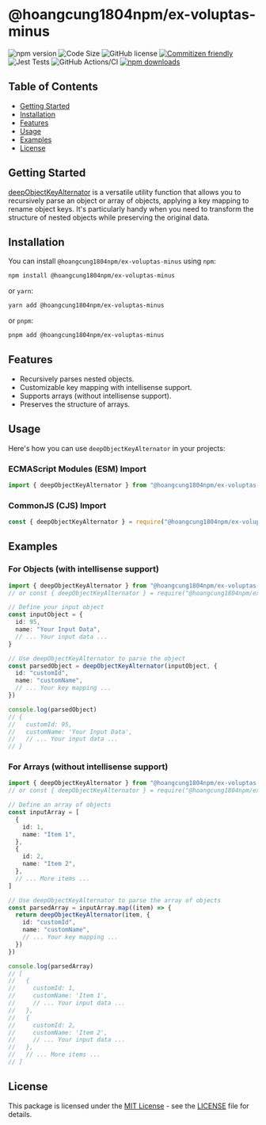 # @hoangcung1804npm/ex-voluptas-minus

![npm version](https://img.shields.io/npm/v/@hoangcung1804npm/ex-voluptas-minus.svg?style=flat)
![Code Size](https://img.shields.io/github/languages/code-size/emranffl/@hoangcung1804npm/ex-voluptas-minus)
![GitHub license](https://img.shields.io/github/license/emranffl/@hoangcung1804npm/ex-voluptas-minus.svg?style=flat)
[![Commitizen friendly](https://img.shields.io/badge/commitizen-friendly-brightgreen.svg)](http://commitizen.github.io/cz-cli/)
![Jest Tests](https://img.shields.io/badge/Jest%20Tests-Passed-brightgreen.svg)
![GitHub Actions/CI](https://github.com/hoangcung1804npm/ex-voluptas-minus/workflows/Node.js%20CI/badge.svg)
[![npm downloads](https://img.shields.io/npm/dm/@hoangcung1804npm/ex-voluptas-minus.svg?style=flat)](https://www.npmjs.com/package/@hoangcung1804npm/ex-voluptas-minus)

<!-- ![GitHub search hit counter](https://img.shields.io/github/search/emranffl/@hoangcung1804npm/ex-voluptas-minus/object) -->

## Table of Contents

- [Getting Started](#getting-started)
- [Installation](#installation)
- [Features](#features)
- [Usage](#usage)
- [Examples](#examples)
- [License](#license)

## Getting Started

[deepObjectKeyAlternator](./docs/modules.md) is a versatile utility function that allows you to recursively parse an object or array of objects, applying a key mapping to rename object keys. It's particularly handy when you need to transform the structure of nested objects while preserving the original data.

## Installation

You can install `@hoangcung1804npm/ex-voluptas-minus` using `npm`:

```bash
npm install @hoangcung1804npm/ex-voluptas-minus
```

or `yarn`:

```bash
yarn add @hoangcung1804npm/ex-voluptas-minus
```

or `pnpm`:

```bash
pnpm add @hoangcung1804npm/ex-voluptas-minus
```

## Features

- Recursively parses nested objects.
- Customizable key mapping with intellisense support.
- Supports arrays (without intellisense support).
- Preserves the structure of arrays.

## Usage

Here's how you can use `deepObjectKeyAlternator` in your projects:

### ECMAScript Modules (ESM) Import

```ts
import { deepObjectKeyAlternator } from "@hoangcung1804npm/ex-voluptas-minus"
```

### CommonJS (CJS) Import

```ts
const { deepObjectKeyAlternator } = require("@hoangcung1804npm/ex-voluptas-minus")
```

## Examples

### For Objects (with intellisense support)

```ts
import { deepObjectKeyAlternator } from "@hoangcung1804npm/ex-voluptas-minus"
// or const { deepObjectKeyAlternator } = require("@hoangcung1804npm/ex-voluptas-minus")

// Define your input object
const inputObject = {
  id: 95,
  name: "Your Input Data",
  // ... Your input data ...
}

// Use deepObjectKeyAlternator to parse the object
const parsedObject = deepObjectKeyAlternator(inputObject, {
  id: "customId",
  name: "customName",
  // ... Your key mapping ...
})

console.log(parsedObject)
// {
//   customId: 95,
//   customName: 'Your Input Data',
//   // ... Your input data ...
// }
```

### For Arrays (without intellisense support)

```ts
import { deepObjectKeyAlternator } from "@hoangcung1804npm/ex-voluptas-minus"
// or const { deepObjectKeyAlternator } = require("@hoangcung1804npm/ex-voluptas-minus");

// Define an array of objects
const inputArray = [
  {
    id: 1,
    name: "Item 1",
  },
  {
    id: 2,
    name: "Item 2",
  },
  // ... More items ...
]

// Use deepObjectKeyAlternator to parse the array of objects
const parsedArray = inputArray.map((item) => {
  return deepObjectKeyAlternator(item, {
    id: "customId",
    name: "customName",
    // ... Your key mapping ...
  })
})

console.log(parsedArray)
// [
//   {
//     customId: 1,
//     customName: 'Item 1',
//     // ... Your input data ...
//   },
//   {
//     customId: 2,
//     customName: 'Item 2',
//     // ... Your input data ...
//   },
//   // ... More items ...
// ]
```

## License

This package is licensed under the [MIT License](https://tlo.mit.edu/learn-about-intellectual-property/software-and-open-source-licensing/open-source-licensing) - see the [LICENSE](LICENSE) file for details.
